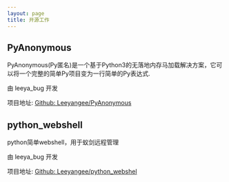 ```yaml
---
layout: page
title: 开源工作
---
```


## [](#header-3)PyAnonymous

PyAnonymous(Py匿名)是一个基于Python3的无落地内存马加载解决方案，它可以将一个完整的简单Py项目变为一行简单的Py表达式.

由 leeya_bug 开发

项目地址: <a href="https://github.com/Leeyangee/PyAnonymous">Github: Leeyangee/PyAnonymous</a>  

## [](#header-3)python_webshell

python简单webshell，用于蚁剑远程管理

由 leeya_bug 开发

项目地址: <a href="https://github.com/Leeyangee/python_webshell">Github: Leeyangee/python_webshel</a>  
